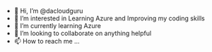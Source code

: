 - 👋 Hi, I’m @dacloudguru
- 👀 I’m interested in Learning Azure and Improving my coding skills
- 🌱 I’m currently learning Azure
- 💞️ I’m looking to collaborate on anything helpful
- 📫 How to reach me ...

<!---
dacloudguru/dacloudguru is a ✨ special ✨ repository because its `README.md` (this file) appears on your GitHub profile.
You can click the Preview link to take a look at your changes.
--->
